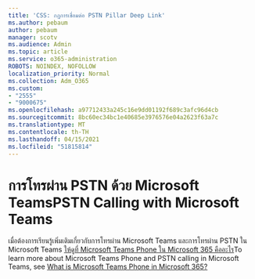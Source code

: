 ```yaml
---
title: 'CSS: กฎการเชื่อมต่อ PSTN Pillar Deep Link'
ms.author: pebaum
author: pebaum
manager: scotv
ms.audience: Admin
ms.topic: article
ms.service: o365-administration
ROBOTS: NOINDEX, NOFOLLOW
localization_priority: Normal
ms.collection: Adm_O365
ms.custom:
- "2555"
- "9000675"
ms.openlocfilehash: a97712433a245c16e9dd01192f689c3afc96d4cb
ms.sourcegitcommit: 8bc60ec34bc1e40685e3976576e04a2623f63a7c
ms.translationtype: MT
ms.contentlocale: th-TH
ms.lasthandoff: 04/15/2021
ms.locfileid: "51815814"
---
```

# <a name="pstn-calling-with-microsoft-teams"></a><span data-ttu-id="f5f23-102">การโทรผ่าน PSTN ด้วย Microsoft Teams</span><span class="sxs-lookup"><span data-stu-id="f5f23-102">PSTN Calling with Microsoft Teams</span></span>

<span data-ttu-id="f5f23-103">เมื่อต้องการเรียนรู้เพิ่มเติมเกี่ยวกับการโทรผ่าน Microsoft Teams และการโทรผ่าน PSTN ใน Microsoft Teams [ให้ดูที่ Microsoft Teams Phone ใน Microsoft 365 คืออะไร](https://docs.microsoft.com/microsoftteams/what-is-phone-system-in-office-365)</span><span class="sxs-lookup"><span data-stu-id="f5f23-103">To learn more about Microsoft Teams Phone and PSTN calling in Microsoft Teams, see [What is Microsoft Teams Phone in Microsoft 365?](https://docs.microsoft.com/microsoftteams/what-is-phone-system-in-office-365)</span></span>